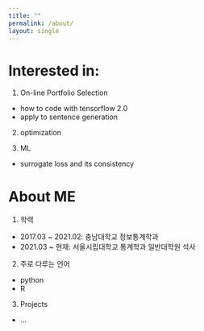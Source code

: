 ```yaml
---
title: ""
permalink: /about/
layout: single
---
```

    
# Interested in:
1. On-line Portfolio Selection
  - how to code with tensorflow 2.0
  - apply to sentence generation

2. optimization

3. ML
  - surrogate loss and its consistency

# About ME
1. 학력
  - 2017.03 ~ 2021.02: 충남대학교 정보통계학과
  - 2021.03 ~ 현재: 서울시립대학교 통계학과 일반대학원 석사

2. 주로 다루는 언어
  - python
  - R

3. Projects
  - ...
